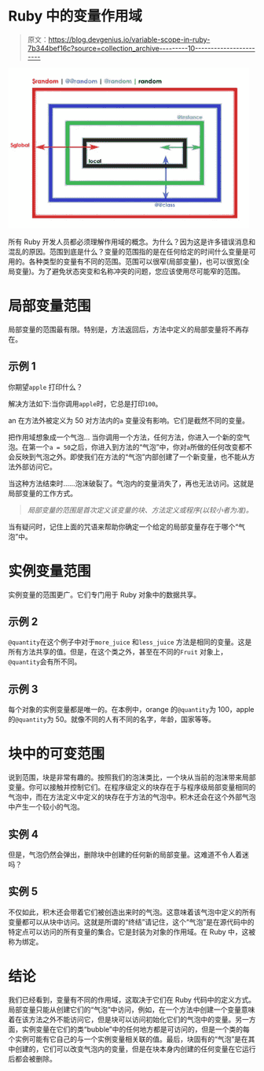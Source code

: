 # Ruby 中的变量作用域

> 原文：<https://blog.devgenius.io/variable-scope-in-ruby-7b344bef16c?source=collection_archive---------10----------------------->

![](img/47985acf06fcbcfe2c95796e9ac3a786.png)

所有 Ruby 开发人员都必须理解作用域的概念。为什么？因为这是许多错误消息和混乱的原因。范围到底是什么？变量的范围指的是在任何给定的时间什么变量是可用的。各种类型的变量有不同的范围。范围可以很窄(局部变量)，也可以很宽(全局变量)。为了避免状态突变和名称冲突的问题，您应该使用尽可能窄的范围。

# 局部变量范围

局部变量的范围最有限。特别是，方法返回后，方法中定义的局部变量将不再存在。

## 示例 1

你期望`apple` 打印什么？

解决方法如下:当你调用`apple`时，它总是打印`100`。

an 在方法外被定义为 50 对方法内的`a` 变量没有影响。它们是截然不同的变量。

把作用域想象成一个气泡…
当你调用一个方法，任何方法，你进入一个新的空气泡。在第一个`a = 50`之后，你进入到方法的“气泡”中，你对`a`所做的任何改变都不会反映到气泡之外。即使我们在方法的“气泡”内部创建了一个新变量，也不能从方法外部访问它。

当这种方法结束时……泡沫破裂了。气泡内的变量消失了，再也无法访问。这就是局部变量的工作方式。

> *局部变量的范围是首次定义该变量的块、方法定义或程序(以较小者为准)。*

当有疑问时，记住上面的咒语来帮助你确定一个给定的局部变量存在于哪个“气泡”中。

# 实例变量范围

实例变量的范围更广。它们专门用于 Ruby 对象中的数据共享。

## 示例 2

`@quantity`在这个例子中对于`more_juice` 和`less_juice` 方法是相同的变量。这是所有方法共享的值。但是，在这个类之外，甚至在不同的`Fruit` 对象上，`@quantity`会有所不同。

## 示例 3

每个对象的实例变量都是唯一的。在本例中，orange 的`@quantity`为 100，apple 的`@quantity`为 50。就像不同的人有不同的名字，年龄，国家等等。

# 块中的可变范围

说到范围，块是非常有趣的。按照我们的泡沫类比，一个块从当前的泡沫带来局部变量。你可以接触并控制它们。在程序级定义的块存在于与程序级局部变量相同的气泡中，而在方法定义中定义的块存在于方法的气泡中。积木还会在这个外部气泡中产生一个较小的气泡。

## 实例 4

但是，气泡仍然会弹出，删除块中创建的任何新的局部变量。这难道不令人着迷吗？

## 实例 5

不仅如此，积木还会带着它们被创造出来时的气泡。这意味着该气泡中定义的所有变量都可以从块中访问。这就是所谓的“终结”请记住，这个“气泡”是在源代码中的特定点可以访问的所有变量的集合。它是封装为对象的作用域。在 Ruby 中，这被称为绑定。

# 结论

我们已经看到，变量有不同的作用域，这取决于它们在 Ruby 代码中的定义方式。局部变量只能从创建它们的“气泡”中访问，例如，在一个方法中创建一个变量意味着在该方法之外不能访问它，但是块可以访问初始化它们的气泡中的变量。另一方面，实例变量在它们的类“bubble”中的任何地方都是可访问的，但是一个类的每个实例可能有它自己的与一个实例变量相关联的值。最后，块固有的“气泡”是在其中创建的，它们可以改变气泡内的变量，但是在块本身内创建的任何变量在它运行后都会被删除。